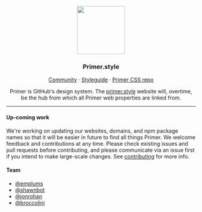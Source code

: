 <p align="center">
<img width="128px" src="https://user-images.githubusercontent.com/334891/45336457-b47efe00-b551-11e8-9644-398f29eceb92.png">

<p align="center">
<h3 align="center">Primer.style</h3>

<p align="center">
<a href="https://spectrum.chat/primer">Community</a>
    ·
    <a href="https://styleguide.github.com/primer">Styleguide</a>
    ·
    <a href="https://github.com/primer/primer">Primer CSS repo</a>

<p align="center">Primer is GitHub's design system. The <a href="https://primer.style/">primer.style</a> website will, overtime, be the hub from which all Primer web properties are linked from.
  
  ---
  
#### Up-coming work
  
We're working on updating our websites, domains, and npm package names so that it will be easier in future to find all things Primer. We welcome feedback and contributions at any time. Please check existing issues and pull requests before contributing, and please communicate via an issue first if you intend to make large-scale changes. See [contributing](CONTRIBUTING.md) for more info.

#### Team

- [@emplums](https://github.com/emplums)
- [@shawnbot](https://github.com/shawnbot)
- [@jonrohan](https://github.com/jonrohan)
- [@broccolini](https://github.com/broccolini)
